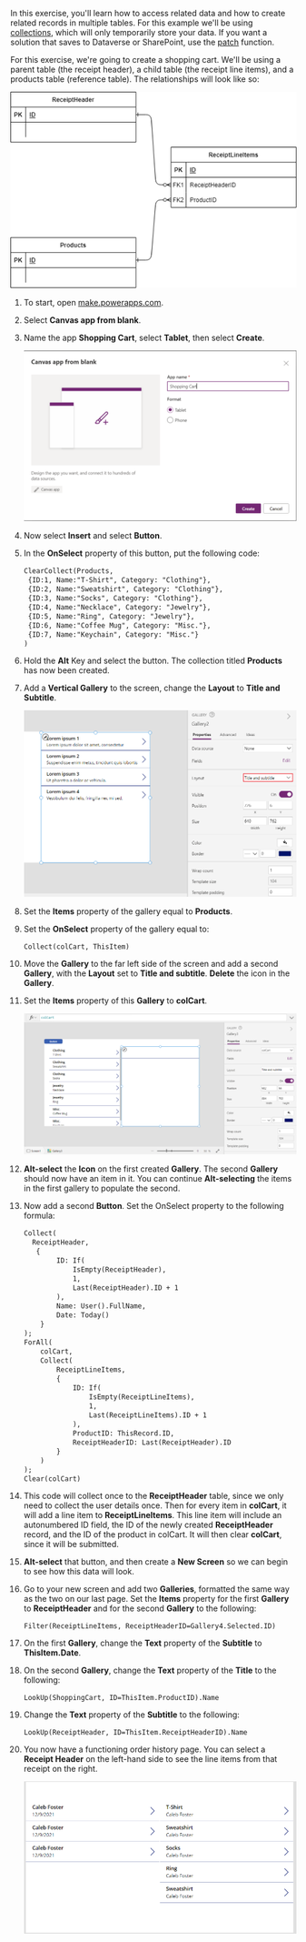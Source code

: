 In this exercise, you'll learn how to access related data and how to create related records in multiple tables. For this example we'll be using [collections](/powerapps/maker/canvas-apps/create-update-collection/?azure-portal=true), which will only temporarily store your data. If you want a solution that saves to Dataverse or SharePoint, use the [patch](/powerapps/maker/canvas-apps/functions/function-patch/?azure-portal=true) function.

For this exercise, we're going to create a shopping cart. We'll be using a parent table (the receipt header), a child table (the receipt line items), and a products table (reference table). The relationships will look like so:

![Diagram of the relationships between our three tables.](../media/3-Exercise-Relationships.png)

1. To start, open [make.powerapps.com](https://make.powerapps.com/?azure-portal=true).

1. Select **Canvas app from blank**.

1. Name the app **Shopping Cart**, select **Tablet**, then select **Create**.

    ![Screenshot of the create canvas app pop up menu.](../media/3-exercise-create-app.png)

1. Now select **Insert** and select **Button**.

1. In the **OnSelect** property of this button, put the following code:

    ```powerappsfl
    ClearCollect(Products,
     {ID:1, Name:"T-Shirt", Category: "Clothing"},
     {ID:2, Name:"Sweatshirt", Category: "Clothing"},
     {ID:3, Name:"Socks", Category: "Clothing"},
     {ID:4, Name:"Necklace", Category: "Jewelry"},
     {ID:5, Name:"Ring", Category: "Jewelry"},
     {ID:6, Name:"Coffee Mug", Category: "Misc."},
     {ID:7, Name:"Keychain", Category: "Misc."}
    )
    ```

1. Hold the **Alt** Key and select the button. The collection titled **Products** has now been created.

1. Add a **Vertical Gallery** to the screen, change the **Layout** to **Title and Subtitle**.

    ![Screenshot of the gallery configuration.](../media/3-exercise-configure-gallery.png)

1. Set the **Items** property of the gallery equal to **Products**.

1. Set the **OnSelect** property of the gallery equal to:

    ```powerappfl
    Collect(colCart, ThisItem)
    ```

1. Move the **Gallery** to the far left side of the screen and add a second **Gallery**, with the **Layout** set to **Title and subtitle**. **Delete** the icon in the **Gallery**.

1. Set the **Items** property of this **Gallery** to **colCart**.

    ![Screenshot of the two galleries, along with the button.](../media/3-exercise-cart.png)

1. **Alt-select** the **Icon** on the first created **Gallery**. The second **Gallery** should now have an item in it. You can continue **Alt-selecting** the items in the first gallery to populate the second.

1. Now add a second **Button**. Set the OnSelect property to the following formula:

    ```powerapps fl
    Collect(
      ReceiptHeader,
       {
            ID: If(
                IsEmpty(ReceiptHeader),
                1,
                Last(ReceiptHeader).ID + 1
            ),
            Name: User().FullName,
            Date: Today()
        }
    );
    ForAll(
        colCart,
        Collect(
            ReceiptLineItems,
            {
                ID: If(
                    IsEmpty(ReceiptLineItems),
                    1,
                    Last(ReceiptLineItems).ID + 1
                ),
                ProductID: ThisRecord.ID,
                ReceiptHeaderID: Last(ReceiptHeader).ID
            }
        )
    );
    Clear(colCart)
    ```

1. This code will collect once to the **ReceiptHeader** table, since we only need to collect the user details once. Then for every item in **colCart**, it will add a line item to **ReceiptLineItems**. This line item will include an autonumbered ID field, the ID of the newly created **ReceiptHeader** record, and the ID of the product in colCart. It will then clear **colCart**, since it will be submitted.

1. **Alt-select** that button, and then create a **New Screen** so we can begin to see how this data will look.

1. Go to your new screen and add two **Galleries**, formatted the same way as the two on our last page. Set the **Items** property for the first **Gallery** to **ReceiptHeader** and for the second **Gallery** to the following:

    ``` powerappsfl
    Filter(ReceiptLineItems, ReceiptHeaderID=Gallery4.Selected.ID)
    ```

1. On the first **Gallery**, change the **Text** property of the **Subtitle** to **ThisItem.Date**.

1. On the second **Gallery**, change the **Text** property of the **Title** to the following:

    ``` powerappsfl
    LookUp(ShoppingCart, ID=ThisItem.ProductID).Name
    ```

1. Change the **Text** property of the **Subtitle** to the following:

    ``` powerappsfl
    LookUp(ReceiptHeader, ID=ThisItem.ReceiptHeaderID).Name
    ```

1. You now have a functioning order history page. You can select a **Receipt Header** on the left-hand side to see the line items from that receipt on the right.

    ![Screenshot of the two order history galleries.](../media/3-exercise-view-orders.png)
